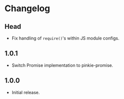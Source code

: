 # Changelog

## Head

- Fix handling of `require()`'s within JS module configs.

## 1.0.1

- Switch Promise implementation to pinkie-promise.

## 1.0.0

- Initial release.
